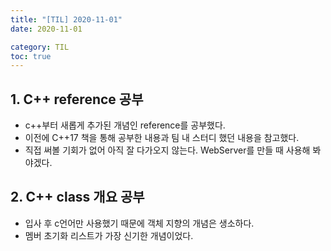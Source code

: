 ```yaml
---
title: "[TIL] 2020-11-01"
date: 2020-11-01

category: TIL
toc: true
---
```


## 1. C++ reference 공부
- c++부터 새롭게 추가된 개념인 reference를 공부했다.
- 이전에 C++17 책을 통해 공부한 내용과 팀 내 스터디 했던 내용을 참고했다.
- 직접 써볼 기회가 없어 아직 잘 다가오지 않는다. WebServer를 만들 때 사용해 봐야겠다.

## 2. C++ class 개요 공부
- 입사 후 c언어만 사용했기 때문에 객체 지향의 개념은 생소하다.
- 멤버 초기화 리스트가 가장 신기한 개념이었다.


